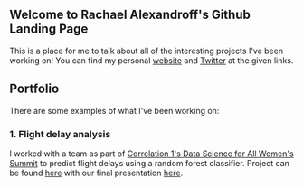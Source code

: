 ## Welcome to Rachael Alexandroff's Github Landing Page

This is a place for me to talk about all of the interesting projects I've been working on!
You can find my personal [website](https://rmalexan.wixsite.com/mysite) and [Twitter](https://twitter.com/rmalexan) at the given links.

## Portfolio

There are some examples of what I've been working on:

### 1. Flight delay analysis
I worked with a team as part of [Correlation 1's Data Science for All Women's Summit](https://www.correlation-one.com/ds4a) to predict flight delays using a random forest classifier. Project can be found [here](https://github.com/rmalexan/flightanalysis) with our final presentation [here](http://bit.ly/Correlation1FlightAnalysis).
